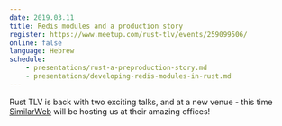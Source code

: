 ```yaml
---
date: 2019.03.11
title: Redis modules and a production story
register: https://www.meetup.com/rust-tlv/events/259099506/
online: false
language: Hebrew
schedule:
    - presentations/rust-a-preproduction-story.md
    - presentations/developing-redis-modules-in-rust.md
---
```


Rust TLV is back with two exciting talks, and at a new venue - this time [SimilarWeb](https://www.similarweb.com/) will be hosting us at their amazing offices!


